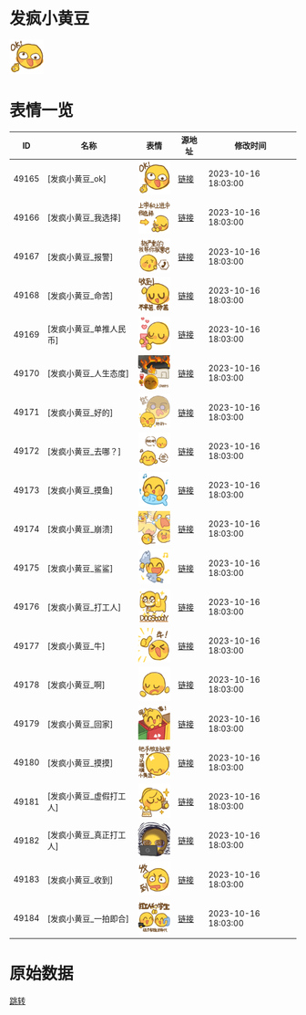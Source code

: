 # 发疯小黄豆

<img src="./cover.png" height="60" alt="cover" />

# 表情一览

|ID|名称|表情|源地址|修改时间|
|----|----|----|----|----|
|49165|[发疯小黄豆_ok]|<img src="./pic/049165_%5B发疯小黄豆_ok%5D.png" height="60" alt="ok"/>|[链接](https://i0.hdslb.com/bfs/garb/91f5c707a8b0e585af937fc09f866fca28cb71d6.png)|2023-10-16 18:03:00|
|49166|[发疯小黄豆_我选择]|<img src="./pic/049166_%5B发疯小黄豆_我选择%5D.png" height="60" alt="我选择"/>|[链接](https://i0.hdslb.com/bfs/garb/78491543025a55eb7d67f23fee50c49fb58fe8c1.png)|2023-10-16 18:03:00|
|49167|[发疯小黄豆_报警]|<img src="./pic/049167_%5B发疯小黄豆_报警%5D.png" height="60" alt="报警"/>|[链接](https://i0.hdslb.com/bfs/garb/48dc30372b017e491c4a741a66999e8e1d341767.png)|2023-10-16 18:03:00|
|49168|[发疯小黄豆_命苦]|<img src="./pic/049168_%5B发疯小黄豆_命苦%5D.png" height="60" alt="命苦"/>|[链接](https://i0.hdslb.com/bfs/garb/55b3e5ad5f0a2d957fee8f8aa7ba855c08910c35.png)|2023-10-16 18:03:00|
|49169|[发疯小黄豆_单推人民币]|<img src="./pic/049169_%5B发疯小黄豆_单推人民币%5D.png" height="60" alt="单推人民币"/>|[链接](https://i0.hdslb.com/bfs/garb/a003111bd81000b53ba86940e54ec96408c58865.png)|2023-10-16 18:03:00|
|49170|[发疯小黄豆_人生态度]|<img src="./pic/049170_%5B发疯小黄豆_人生态度%5D.png" height="60" alt="人生态度"/>|[链接](https://i0.hdslb.com/bfs/garb/b9a75e085695e30e1e316ee5c233c80142938665.png)|2023-10-16 18:03:00|
|49171|[发疯小黄豆_好的]|<img src="./pic/049171_%5B发疯小黄豆_好的%5D.png" height="60" alt="好的"/>|[链接](https://i0.hdslb.com/bfs/garb/25e70ff1bc14690adc1e6d24744c7789c95a388f.png)|2023-10-16 18:03:00|
|49172|[发疯小黄豆_去哪？]|<img src="./pic/049172_%5B发疯小黄豆_去哪？%5D.png" height="60" alt="去哪？"/>|[链接](https://i0.hdslb.com/bfs/garb/0f384460b05f197dbb579c5a32ada1fca0328295.png)|2023-10-16 18:03:00|
|49173|[发疯小黄豆_摸鱼]|<img src="./pic/049173_%5B发疯小黄豆_摸鱼%5D.png" height="60" alt="摸鱼"/>|[链接](https://i0.hdslb.com/bfs/garb/74680923a55591a87937879ae5dbd34974d26e9b.png)|2023-10-16 18:03:00|
|49174|[发疯小黄豆_崩溃]|<img src="./pic/049174_%5B发疯小黄豆_崩溃%5D.png" height="60" alt="崩溃"/>|[链接](https://i0.hdslb.com/bfs/garb/6c9ae19a9a0817d4d582ae785274958cc498105d.png)|2023-10-16 18:03:00|
|49175|[发疯小黄豆_鲨鲨]|<img src="./pic/049175_%5B发疯小黄豆_鲨鲨%5D.png" height="60" alt="鲨鲨"/>|[链接](https://i0.hdslb.com/bfs/garb/91a71b6cebdeb2024433cc3dc85a5a068665e26e.png)|2023-10-16 18:03:00|
|49176|[发疯小黄豆_打工人]|<img src="./pic/049176_%5B发疯小黄豆_打工人%5D.png" height="60" alt="打工人"/>|[链接](https://i0.hdslb.com/bfs/garb/68c1d1551a040e2b581687bd1a1d03250c1a3a89.png)|2023-10-16 18:03:00|
|49177|[发疯小黄豆_牛]|<img src="./pic/049177_%5B发疯小黄豆_牛%5D.png" height="60" alt="牛"/>|[链接](https://i0.hdslb.com/bfs/garb/af8954f3ef88afb7edeebef3300a8e4c20041a05.png)|2023-10-16 18:03:00|
|49178|[发疯小黄豆_啊]|<img src="./pic/049178_%5B发疯小黄豆_啊%5D.png" height="60" alt="啊"/>|[链接](https://i0.hdslb.com/bfs/garb/bcf183b9392e745119224e0f403bf802aeff6632.png)|2023-10-16 18:03:00|
|49179|[发疯小黄豆_回家]|<img src="./pic/049179_%5B发疯小黄豆_回家%5D.png" height="60" alt="回家"/>|[链接](https://i0.hdslb.com/bfs/garb/a826f43848247884a825ffe6c18f980a60fca9bd.png)|2023-10-16 18:03:00|
|49180|[发疯小黄豆_摸摸]|<img src="./pic/049180_%5B发疯小黄豆_摸摸%5D.png" height="60" alt="摸摸"/>|[链接](https://i0.hdslb.com/bfs/garb/590818331f7af7c932d885729b0c493c5a72adf5.png)|2023-10-16 18:03:00|
|49181|[发疯小黄豆_虚假打工人]|<img src="./pic/049181_%5B发疯小黄豆_虚假打工人%5D.png" height="60" alt="虚假打工人"/>|[链接](https://i0.hdslb.com/bfs/garb/c108223bd073bdba941783718e469ba951d9f930.png)|2023-10-16 18:03:00|
|49182|[发疯小黄豆_真正打工人]|<img src="./pic/049182_%5B发疯小黄豆_真正打工人%5D.png" height="60" alt="真正打工人"/>|[链接](https://i0.hdslb.com/bfs/garb/63635fa522d8df90135d2aed21bb21de1f31d5a2.png)|2023-10-16 18:03:00|
|49183|[发疯小黄豆_收到]|<img src="./pic/049183_%5B发疯小黄豆_收到%5D.png" height="60" alt="收到"/>|[链接](https://i0.hdslb.com/bfs/garb/cc4e60ebb3f9e350770cf9df7fba6d9f3209db30.png)|2023-10-16 18:03:00|
|49184|[发疯小黄豆_一拍即合]|<img src="./pic/049184_%5B发疯小黄豆_一拍即合%5D.png" height="60" alt="一拍即合"/>|[链接](https://i0.hdslb.com/bfs/garb/bdefe56ced579eceb0b8e184f7537cd3b36e23f2.png)|2023-10-16 18:03:00|

# 原始数据

[跳转](./raw.json)

